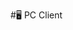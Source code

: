 #🖥 PC Client

<script>
window.location.href = "https://wiki.luatos.org/iotpower/pc.html";
</script>
